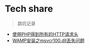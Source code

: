 Tech share
===
> 跳坑记录

- [使用PHP得到所有的HTTP请求头](php/read_any_request_header_in_PHP.md)
- [WAMP安装之msvcr100.dll丢失问题](2014/2014-11-18-WAMP_setup_error.md)